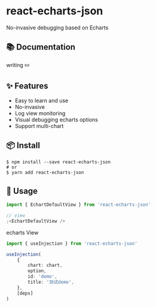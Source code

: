 # react-echarts-json

No-invasive debugging based on Echarts

## 📚 Documentation

writing ✏️

## ✨ Features

- Easy to learn and use
- No-invasive
- Log view monitoring
- Visual debugging echarts options
- Support multi-chart

## 📦 Install

```
$ npm install --save react-echarts-json
# or
$ yarn add react-echarts-json
```

## 🔨 Usage

```typescript
import { EchartDefaultView } from 'react-echarts-json'

// view
;<EchartDefaultView />
```

echarts View

```typescript
import { useInjection } from 'react-echarts-json'

useInjection(
	{
		chart: chart,
		option,
		id: 'demo',
		title: '测试demo',
	},
	[deps]
)
```
